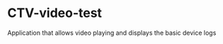 CTV-video-test
==============

Application that allows video playing and displays the basic device logs
